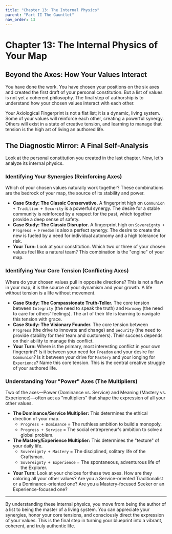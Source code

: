 ```yaml
---
title: "Chapter 13: The Internal Physics"
parent: "Part II The Gauntlet"
nav_order: 13
---
```

# Chapter 13: The Internal Physics of Your Map

## Beyond the Axes: How Your Values Interact

You have done the work. You have chosen your positions on the six axes and created the first draft of your personal constitution. But a list of values is not yet a coherent philosophy. The final step of authorship is to understand how your chosen values interact with each other.

Your Axiological Fingerprint is not a flat list; it is a dynamic, living system. Some of your values will reinforce each other, creating a powerful synergy. Others will exist in a state of creative tension, and learning to manage that tension is the high art of living an authored life.

## The Diagnostic Mirror: A Final Self-Analysis

Look at the personal constitution you created in the last chapter. Now, let's analyze its internal physics.

### Identifying Your Synergies (Reinforcing Axes)
Which of your chosen values naturally work together? These combinations are the bedrock of your map, the source of its stability and power.

*   **Case Study: The Classic Conservative.** A fingerprint high on `Communion + Tradition + Security` is a powerful synergy. The desire for a stable community is reinforced by a respect for the past, which together provide a deep sense of safety.
*   **Case Study: The Classic Disruptor.** A fingerprint high on `Sovereignty + Progress + Freedom` is also a perfect synergy. The desire to create the new is fueled by a need for individual autonomy and a high tolerance for risk.
*   **Your Turn:** Look at your constitution. Which two or three of your chosen values feel like a natural team? This combination is the "engine" of your map.

### Identifying Your Core Tension (Conflicting Axes)
Where do your chosen values pull in opposite directions? This is not a flaw in your map; it is the source of your dynamism and your growth. A life without tension is a life without movement.

*   **Case Study: The Compassionate Truth-Teller.** The core tension between `Integrity` (the need to speak the truth) and `Harmony` (the need to care for others' feelings). The art of their life is learning to navigate this tension with grace.
*   **Case Study: The Visionary Founder.** The core tension between `Progress` (the drive to innovate and change) and `Security` (the need to provide stability for their team and customers). Their success depends on their ability to manage this conflict.
*   **Your Turn:** Where is the primary, most interesting conflict in your own fingerprint? Is it between your need for `Freedom` and your desire for `Communion`? Is it between your drive for `Mastery` and your longing for `Experience`? Name this core tension. This is the central creative struggle of your authored life.

### Understanding Your "Power" Axes (The Multipliers)
Two of the axes—Power (Dominance vs. Service) and Meaning (Mastery vs. Experience)—often act as "multipliers" that shape the expression of all your other values.

*   **The Dominance/Service Multiplier:** This determines the ethical direction of your map.
    *   `Progress + Dominance` = The ruthless ambition to build a monopoly.
    *   `Progress + Service` = The social entrepreneur's ambition to solve a global problem.
*   **The Mastery/Experience Multiplier:** This determines the "texture" of your daily life.
    *   `Sovereignty + Mastery` = The disciplined, solitary life of the Craftsman.
    *   `Sovereignty + Experience` = The spontaneous, adventurous life of the Explorer.
*   **Your Turn:** Look at your choices for these two axes. How are they coloring all your other values? Are you a Service-oriented Traditionalist or a Dominance-oriented one? Are you a Mastery-focused Seeker or an Experience-focused one?

---
By understanding these internal physics, you move from being the author of a list to being the master of a living system. You can appreciate your synergies, honor your core tensions, and consciously direct the expression of your values. This is the final step in turning your blueprint into a vibrant, coherent, and truly authentic life.
